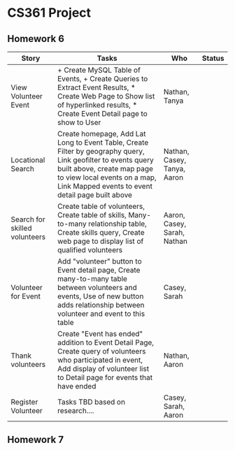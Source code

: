 # CS361 Project

## Homework 6

| Story | Tasks | Who | Status |
| ------- | -------- | ----- | -----|
| View Volunteer Event |  + Create MySQL Table of Events, + Create Queries to Extract Event Results, * Create Web Page to Show list of hyperlinked results, * Create Event Detail page to show to User | Nathan, Tanya |
| Locational Search | Create homepage, Add Lat Long to Event Table, Create Filter by geography query, Link geofilter to events query built above, create map page to view local events on a map, Link Mapped events to event detail page built above | Nathan, Casey, Tanya, Aaron |
| Search for skilled volunteers | Create table of volunteers, Create table of skills, Many-to-many  relationship table, Create skills query, Create web page to display list of qualified volunteers | Aaron, Casey, Sarah, Nathan |
| Volunteer for Event | Add "volunteer" button to Event detail page, Create many-to-many table between volunteers and events, Use of new button adds relationship between volunteer and event to this table| Casey, Sarah |
| Thank volunteers | Create "Event has ended" addition to Event Detail Page, Create query of volunteers who participated in event, Add display of volunteer list to Detail page for events that have ended | Nathan, Aaron |
| Register Volunteer | Tasks TBD based on research.... | Casey, Sarah, Aaron |

## Homework 7

